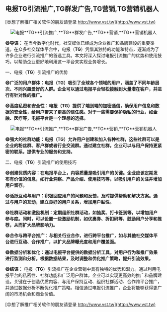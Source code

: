 ## **电报**TG**引流推广,**TG**群发广告,**TG**营销,**TG**营销机器人**

[😍想了解推广相关软件的朋友请登录 http://www.vst.tw](http://www.vst.tw)

 <center><img src="https://vst.tw/MP4/tuiguang/png/7.png" alt="电报**TG**引流推广,**TG**群发广告,**TG**营销,**TG**营销机器人"></center>

**😄导语：**
在当今数字化时代，社交媒体已经成为企业推广和品牌建设的重要渠道。在众多社交媒体平台中，电报（**TG**）凭借其独特的功能和特点，逐渐成为了许多企业进行引流推广的首选工具。本文将深入探讨电报引流推广的优势和使用技巧，以帮助企业更好地利用这一平台来实现业务增长。

一、电报（**TG**）引流推广的优势

**😄广泛的用户群体：电报（**TG**）吸引了全球各个领域的用户，涵盖了不同年龄层次、不同兴趣爱好的人群。企业可以通过电报平台轻松接触到大量潜在客户，并进行有针对性的推广。**

**😄高度私密和安全性：电报（**TG**）提供了端到端的加密通信，确保用户信息和数据的安全性，给用户带来了更高的信任感。对于一些需要保护隐私的行业，如金融、医疗等，电报平台是一个理想的选择。**

 <center><img src="https://vst.tw/MP4/tuiguang/png/4.png" alt="电报**TG**引流推广,**TG**群发广告,**TG**营销,**TG**营销机器人"></center>

**😄强大的社群功能：电报（**TG**）允许用户创建和加入各种社群，这些社群可以是企业的粉丝群、客户群或者行业交流群。通过建立社群，企业可以与用户保持更紧密的联系，提供专业的服务和支持。**

二、电报（**TG**）引流推广的使用技巧

**😄创建优质内容：在电报平台上，内容质量是吸引用户的关键。企业应该定期发布有价值的信息，如行业洞察、产品介绍、使用技巧等，以吸引用户的关注并增加用户留存。**

**😄活跃互动与用户：积极回应用户的问题和反馈，及时提供帮助和解决方案。通过与用户的互动，建立良好的用户关系，增加用户黏性。**

**😄社群活动和激励机制：定期组织社群活动，如抽奖、打卡签到等，以增加用户参与度。同时，可以设置一些激励机制，如优惠券、折扣码等，鼓励用户分享和推荐，从而扩大品牌影响力。**

**😄合作与跨平台推广：与相关行业合作，进行跨平台推广，如与其他社交媒体平台进行互动、合作推广，以扩大品牌曝光度和用户覆盖面。**

**😄数据分析和优化：通过电报平台提供的数据分析工具，对用户行为和推广效果进行监测和分析。根据数据结果，及时调整和优化推广策略，提升引流效果。**

**😄结语：**
电报（**TG**）引流推广在企业营销中具有独特的优势和潜力。通过利用电报平台的私密性、社群功能和广泛用户群体，企业可以实现更高效的推广和品牌建设。关键在于创造优质内容、与用户保持互动、组织社群活动、合作跨平台推广，并通过数据分析不断优化推广策略。相信通过电报引流推广，企业将能够获得更广阔的市场机会和商业价值。

[😍想了解推广相关软件的朋友请登录 http://www.vst.tw](http://www.vst.tw)



